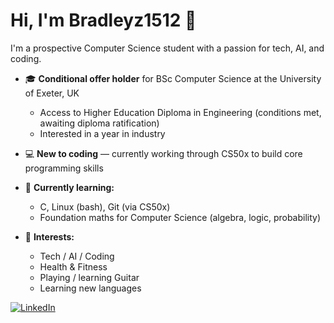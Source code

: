 # Hi, I'm Bradleyz1512 👋

I'm a prospective Computer Science student with a passion for tech, AI, and coding.

- 🎓 **Conditional offer holder** for BSc Computer Science at the University of Exeter, UK  
  - Access to Higher Education Diploma in Engineering (conditions met, awaiting diploma ratification)  
  - Interested in a year in industry

- 💻 **New to coding** — currently working through CS50x to build core programming skills

- 🌱 **Currently learning:**  
  - C, Linux (bash), Git (via CS50x)  
  - Foundation maths for Computer Science (algebra, logic, probability)

- 🧠 **Interests:**  
  - Tech / AI / Coding  
  - Health & Fitness  
  - Playing / learning Guitar  
  - Learning new languages

[![LinkedIn](https://img.shields.io/badge/LinkedIn-bradley--zanker-blue?logo=linkedin&logoColor=white&style=flat-square)](https://www.linkedin.com/in/bradley-zanker-9865b0368/)

